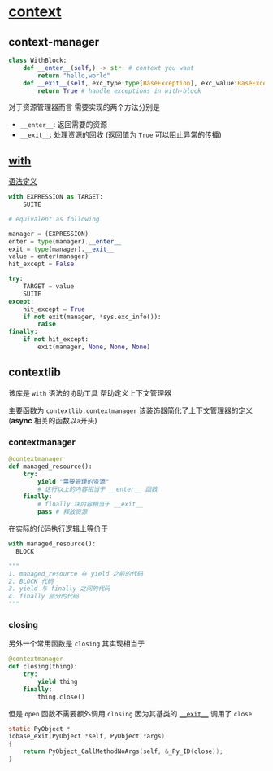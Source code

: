 # [context][2]

## context-manager

```python
class WithBlock:
    def __enter__(self,) -> str: # context you want
        return "hello,world"
    def __exit__(self, exc_type:type[BaseException], exc_value:BaseException, tracebackb) -> int:
        return True # handle exceptions in with-block
```

对于资源管理器而言 需要实现的两个方法分别是
- `__enter__`: 返回需要的资源
- `__exit__`: 处理资源的回收 (返回值为 `True` 可以阻止异常的传播)

## [with][1]

[语法定义][3]

```python
with EXPRESSION as TARGET:
    SUITE

# equivalent as following

manager = (EXPRESSION)
enter = type(manager).__enter__
exit = type(manager).__exit__
value = enter(manager)
hit_except = False

try:
    TARGET = value
    SUITE
except:
    hit_except = True
    if not exit(manager, *sys.exc_info()):
        raise
finally:
    if not hit_except:
        exit(manager, None, None, None)
```

## contextlib

该库是 `with` 语法的协助工具 帮助定义上下文管理器

主要函数为 `contextlib.contextmanager` 该装饰器简化了上下文管理器的定义 (**async** 相关的函数以`a`开头)

### contextmanager

```python
@contextmanager
def managed_resource():
    try:
        yield "需要管理的资源"
        # 这行以上的内容相当于 __enter__ 函数
    finally:
        # finally 块内容相当于 __exit__
        pass # 释放资源
```
在实际的代码执行逻辑上等价于
```python
with managed_resource():
  BLOCK

"""
1. managed_resource 在 yield 之前的代码
2. BLOCK 代码
3. yield 与 finally 之间的代码
4. finally 部分的代码
"""
```

### closing

另外一个常用函数是 `closing` 其实现相当于

```python
@contextmanager
def closing(thing):
    try:
        yield thing
    finally:
        thing.close()
```

但是 `open` 函数不需要额外调用 `closing` 因为其基类的 [`__exit__`][4] 调用了 `close`

```c
static PyObject *
iobase_exit(PyObject *self, PyObject *args)
{
    return PyObject_CallMethodNoArgs(self, &_Py_ID(close));
}
```

[1]: https://docs.python.org/zh-cn/3/reference/datamodel.html#context-managers
[2]: https://docs.python.org/3/library/contextlib.html
[3]: https://docs.python.org/zh-cn/3/reference/compound_stmts.html#with
[4]: https://github.com/python/cpython/blob/a65a3d4806a4087f229b5ab6ab28d3e0b0a2d840/Modules/_io/iobase.c#L499C1-L503C2